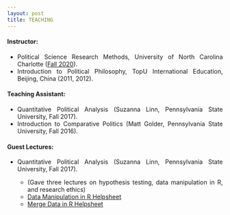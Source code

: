 ```yaml
---
layout: post
title: TEACHING
---
```


<h4> Instructor: </h4>

<ul align='justify'>
  <li>Political Science Research Methods, University of North Carolina Charlotte (<a href = "/files/Syllabus_POLS2220_FALL2020.pdf">Fall 2020</a>).</li>
  <li>Introduction to Political Philosophy, TopU International Education, Beijing, China (2011, 2012).</li>
</ul>

<h4> Teaching Assistant: </h4>

<ul align='justify'>
  <li>Quantitative Political Analysis (Suzanna Linn, Pennsylvania State University, Fall 2017). </li>
  <li>Introduction to Comparative Politics (Matt Golder, Pennsylvania State University, Fall 2016).</li>
</ul>

<h4> Guest Lectures: </h4>

<ul align='justify'>
  <li>Quantitative Political Analysis (Suzanna Linn, Pennsylvania State University, Fall 2017). </li>
    <ul align='justify'>
      <li>(Gave three lectures on hypothesis testing, data manipulation in R, and research ethics)</li>
      <li><a href="/files/DataInputHelpsheet.nb.html">Data Manipulation in R Helpsheet</a></li>
      <li><a href="/files/MergeDataHelpSheet.nb.html">Merge Data in R Helpsheet</a></li>
    </ul>
</ul>
